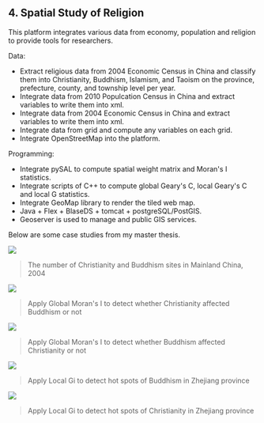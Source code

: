 
## [](#header-2)4. Spatial Study of Religion 
This platform integrates various data from economy, population and religion to provide tools for researchers.

Data:
* Extract religious data from 2004 Economic Census in China and classify them into Christianity, Buddhism, Islamism, and Taoism on the province, prefecture, county, and township level per year.
* Integrate data from 2010 Populcation Census in China and extract variables to write them into xml.
* Integrate data from 2004 Economic Census in China and extract variables to write them into xml.
* Integrate data from grid and compute any variables on each grid.
* Integrate OpenStreetMap into the platform.

Programming: 
* Integrate pySAL to compute spatial weight matrix and Moran's I statistics.
* Integrate scripts of C++ to compute global Geary's C, local Geary's C and local G statistics.
* Integrate GeoMap library to render the tiled web map.
* Java + Flex + BlaseDS + tomcat + postgreSQL/PostGIS.
* Geoserver is used to manage and public GIS services.

Below are some case studies from my master thesis.

![](https://github.com/SmartWang18/Changzhen/blob/master/img/ChristianityBuddhism.png)
> The number of Christianity and Buddhism sites in Mainland China, 2004

![](https://github.com/SmartWang18/Changzhen/blob/master/img/GlobalMoranI.png)
> Apply Global Moran's I to detect whether Christianity affected Buddhism or not

![](https://github.com/SmartWang18/Changzhen/blob/master/img/GlobalMoran2.png)
> Apply Global Moran's I to detect whether Buddhism affected Christianity or not

![](https://github.com/SmartWang18/Changzhen/blob/master/img/LocalGi.png)
> Apply Local Gi to detect hot spots of Buddhism in Zhejiang province

![](https://github.com/SmartWang18/Changzhen/blob/master/img/LocalGi2.png)
> Apply Local Gi to detect hot spots of Christianity in Zhejiang province
